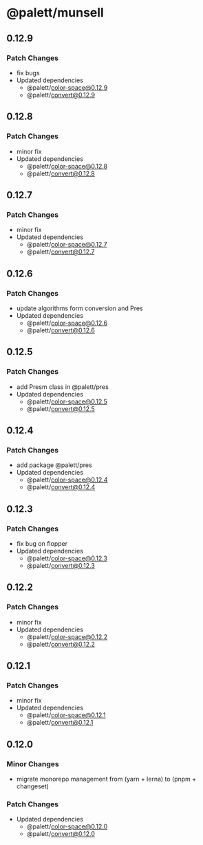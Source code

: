 # @palett/munsell

## 0.12.9

### Patch Changes

- fix bugs
- Updated dependencies
  - @palett/color-space@0.12.9
  - @palett/convert@0.12.9

## 0.12.8

### Patch Changes

- minor fix
- Updated dependencies
  - @palett/color-space@0.12.8
  - @palett/convert@0.12.8

## 0.12.7

### Patch Changes

- minor fix
- Updated dependencies
  - @palett/color-space@0.12.7
  - @palett/convert@0.12.7

## 0.12.6

### Patch Changes

- update algorithms form conversion and Pres
- Updated dependencies
  - @palett/color-space@0.12.6
  - @palett/convert@0.12.6

## 0.12.5

### Patch Changes

- add Presm class in @palett/pres
- Updated dependencies
  - @palett/color-space@0.12.5
  - @palett/convert@0.12.5

## 0.12.4

### Patch Changes

- add package @palett/pres
- Updated dependencies
  - @palett/color-space@0.12.4
  - @palett/convert@0.12.4

## 0.12.3

### Patch Changes

- fix bug on flopper
- Updated dependencies
  - @palett/color-space@0.12.3
  - @palett/convert@0.12.3

## 0.12.2

### Patch Changes

- minor fix
- Updated dependencies
  - @palett/color-space@0.12.2
  - @palett/convert@0.12.2

## 0.12.1

### Patch Changes

- minor fix
- Updated dependencies
  - @palett/color-space@0.12.1
  - @palett/convert@0.12.1

## 0.12.0

### Minor Changes

- migrate monorepo management from (yarn + lerna) to (pnpm + changeset)

### Patch Changes

- Updated dependencies
  - @palett/color-space@0.12.0
  - @palett/convert@0.12.0
